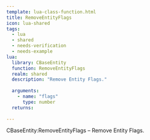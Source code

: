 ```yaml
---
template: lua-class-function.html
title: RemoveEntityFlags
icon: lua-shared
tags:
  - lua
  - shared
  - needs-verification
  - needs-example
lua:
  library: CBaseEntity
  function: RemoveEntityFlags
  realm: shared
  description: "Remove Entity Flags."
  
  arguments:
    - name: "flags"
      type: number
  returns:
    
---
```


<div class="lua__search__keywords">
CBaseEntity:RemoveEntityFlags &#x2013; Remove Entity Flags.
</div>
